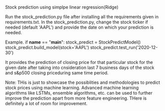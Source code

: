 Stock prediction using simplpe linear regression(Ridge)

Run the stock_prediction.py file after installing all the requirements given in requirements.txt. In the stock_prediction.py, change the stock ticker
if needed (default 'AAPL') and provide the date on which your prediction is needed.

Example.
if __name__ == "__main__":
	stock_predict = StockPredictModel()
	stock_predict.build_model(stock='AAPL')
	stock_predict.test_run('2020-12-30')

It provides the prediction of closing price for that particular stock for the given date after taking into cnsideration last 7 business days of the stock
and s&p500 closing priceduring same time period.

Note: THis is just to showcase the possiblities and methodologies to predict stock prices using machine learning. Advanced machine learning algorithms like LSTMs,
ensemble algorithms, etc. can be used to further improve the prediction apart from more feature engineering. THere is definitely a lot of room for improvement.
